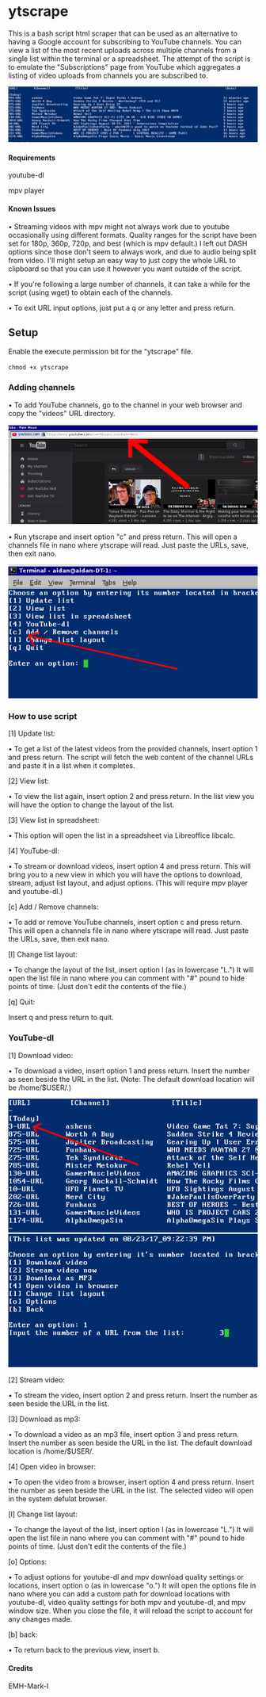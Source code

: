 # ytscrape

This is a bash script html scraper that can be used as an alternative to having a Google account for subscribing to YouTube channels. You can view a list of the most recent uploads across multiple channels from a single list within the terminal or a spreadsheet. The attempt of the script is to emulate the "Subscriptions" page from YouTube which aggregates a listing of video uploads from channels you are subscribed to.  

![](images/screenshot.png "screenshot")

#### Requirements

youtube-dl

mpv player


#### Known Issues
• Streaming videos with mpv might not always work due to youtube occasionally using different formats. Quality ranges for the script have been set for 180p, 360p, 720p, and best (which is mpv default.) I left out DASH options since those don't seem to always work, and due to audio being split from video. I'll might setup an easy way to just copy the whole URL to clipboard so that you can use it however you want outside of the script.

• If you're following a large number of channels, it can take a while for the script (using wget) to obtain each of the channels.

• To exit URL input options, just put a q or any letter and press return.

## Setup

Enable the execute permission bit for the "ytscrape" file.

`chmod +x ytscrape`

### Adding channels

• To add YouTube channels, go to the channel in your web browser and copy the "videos" URL directory.

![](images/youtube_URL.png "youtube_URL")

• Run ytscrape and insert option "c" and press return. This will open a channels file in nano where ytscrape will read. Just paste the URLs, save, then exit nano.

![](images/add_channels.png "channels")

### How to use script


[1] Update list:

• To get a list of the latest videos from the provided channels, insert option 1 and press return. The script will fetch the web content of the channel URLs and paste it in a list when it completes.

[2] View list:

• To view the list again, insert option 2 and press return. In the list view you will have the option to change the layout of the list.

[3] View list in spreadsheet:

• This option will open the list in a spreadsheet via Libreoffice libcalc.

[4] YouTube-dl:

• To stream or download videos, insert option 4 and press return. This will bring you to a new view in which you will have the options to download, stream, adjust list layout, and adjust options. (This will require mpv player and youtube-dl.)

[c] Add / Remove channels:

• To add or remove YouTube channels, insert option c and press return. This will open a channels file in nano where ytscrape will read. Just paste the URLs, save, then exit nano.

[l] Change list layout:

• To change the layout of the list, insert option l (as in lowercase "L.") It will open the list file in nano where you can comment with "#" pound to hide points of time. (Just don't edit the contents of the file.)

[q] Quit:

Insert q and press return to quit.

### YouTube-dl

[1] Download video:

• To download a video, insert option 1 and press return. Insert the number as seen beside the URL in the list. (Note: The default download location will be /home/$USER/.)


![](images/ytdl_url.png "ytdl_url")
![](images/ytdl_url_insert.png "ytdl_url_insert")


[2] Stream video:

• To stream the video, insert option 2 and press return. Insert the number as seen beside the URL in the list.

[3] Download as mp3:

• To download a video as an mp3 file, insert option 3 and press return. Insert the number as seen beside the URL in the list. The default download location is /home/$USER/.

[4] Open video in browser:

• To open the video from a browser, insert option 4 and press return. Insert the number as seen beside the URL in the list. The selected video will open in the system defulat browser.

[l] Change list layout:

• To change the layout of the list, insert option l (as in lowercase "L.") It will open the list file in nano where you can comment with "#" pound to hide points of time. (Just don't edit the contents of the file.)

[o] Options:

• To adjust options for youtube-dl and mpv download quality settings or locations, insert option o (as in lowercase "o.") It will open the options file in nano where you can add a custom path for download locations with youtube-dl, video quality settings for both mpv and youtube-dl, and mpv window size. When you close the file, it will reload the script to account for any changes made.

[b] back:

• To return back to the previous view, insert b.

#### Credits

EMH-Mark-I
